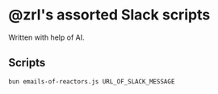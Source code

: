 # @zrl's assorted Slack scripts

Written with help of AI.

## Scripts

```
bun emails-of-reactors.js URL_OF_SLACK_MESSAGE
```
